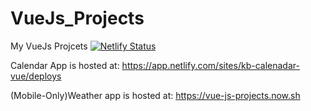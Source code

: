 # VueJs_Projects
My VueJs Projcets
[![Netlify Status](https://api.netlify.com/api/v1/badges/1b803bb6-7cf4-40eb-97fd-a6f016dc2619/deploy-status)](https://app.netlify.com/sites/kb-calenadar-vue/deploys)

Calendar App is hosted at:
https://app.netlify.com/sites/kb-calenadar-vue/deploys

(Mobile-Only)Weather app is hosted at:
https://vue-js-projects.now.sh
